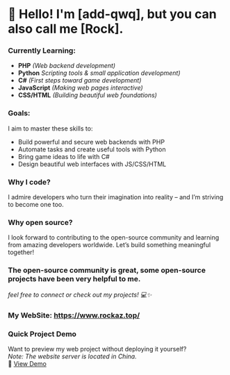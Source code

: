 # 👋 Hello! I'm [add-qwq], but you can also call me [Rock].  

### Currently Learning:  
- **PHP** _(Web backend development)_  
- **Python** _Scripting tools & small application development)_  
- **C#**  _(First steps toward game development)_  
- **JavaScript**  _(Making web pages interactive)_  
- **CSS/HTML**  _(Building beautiful web foundations)_  

### Goals:  
I aim to master these skills to:  
- Build powerful and secure web backends with PHP
- Automate tasks and create useful tools with Python  
- Bring game ideas to life with C#  
- Design beautiful web interfaces with JS/CSS/HTML  

### Why I code?  
I admire developers who turn their imagination into reality – and I’m striving to become one too.  

### Why open source?  
I look forward to contributing to the open-source community and learning from amazing developers worldwide. Let’s build something meaningful together!  

### The open-source community is great, some open-source projects have been very helpful to me.  

*feel free to connect or check out my projects! 💻✨*  

### My WebSite: https://www.rockaz.top/

### Quick Project Demo  
Want to preview my web project without deploying it yourself?  
*Note: The website server is located in China.*  
🔗 [View Demo](https://www.rockaz.top/GitHub-Project-Demo/)  
